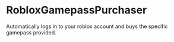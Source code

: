 # RobloxGamepassPurchaser
Automatically logs in to your roblox account and buys the specific gamepass provided.
